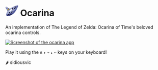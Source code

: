 # <img src="images/ocarina_n64.png" alt="ocarina icon" width="40"/> Ocarina

An implementation of The Legend of Zelda: Ocarina of Time's beloved ocarina controls.

<a href="https://sidiousvic.github.io/ocarina/">![Screenshot of the ocarina app](./images/screen.png)</a>

Play it using the `A` `↑` `→` `↓` `←` keys on your keyboard!

🌶 sidiousvic
